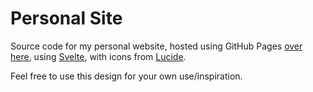# Personal Site

Source code for my personal website, hosted using GitHub Pages [over here](https://clementtsang.github.io/), using [Svelte](https://svelte.dev/), with icons from [Lucide](https://lucide.dev/).

Feel free to use this design for your own use/inspiration.
